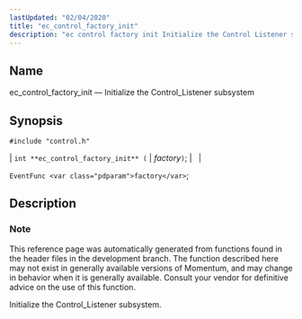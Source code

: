 ```yaml
---
lastUpdated: "02/04/2020"
title: "ec_control_factory_init"
description: "ec control factory init Initialize the Control Listener subsystem int ec control factory init factory Event Func factory This reference page was automatically generated from functions found in the header files in the development branch The function described here may not exist in generally available versions of Momentum and may..."
---
```


<a name="apis.ec_control_factory_init"></a> 
## Name

ec_control_factory_init — Initialize the Control_Listener subsystem

## Synopsis

`#include "control.h"`

| `int **ec_control_factory_init** (` | <var class="pdparam">factory</var>`)`; |   |

`EventFunc <var class="pdparam">factory</var>`;<a name="idp49194704"></a> 
## Description

### Note

This reference page was automatically generated from functions found in the header files in the development branch. The function described here may not exist in generally available versions of Momentum, and may change in behavior when it is generally available. Consult your vendor for definitive advice on the use of this function.

Initialize the Control_Listener subsystem.